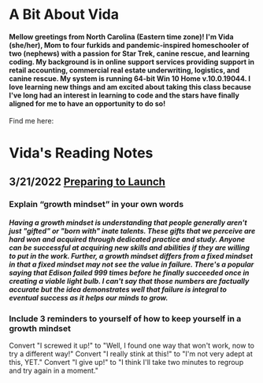 # A Bit About Vida
#### Mellow greetings from North Carolina (Eastern time zone)! I'm Vida (she/her), Mom to four furkids and pandemic-inspired homeschooler of two (nephews) with a passion for Star Trek, canine rescue, and learning coding. My background is in online support services providing support in retail accounting, commercial real estate underwriting, logistics, and canine rescue. My system is running 64-bit Win 10 Home v.10.0.19044. I love learning new things and am excited about taking this class because I've long had an interest in learning to code and the stars have finally aligned for me to have an opportunity to do so! 

Find me here: 

# Vida's Reading Notes
## 3/21/2022 [Preparing to Launch](https://images.unsplash.com/photo-1614728263952-84ea256f9679?ixlib=rb-1.2.1&ixid=MnwxMjA3fDB8MHxwaG90by1wYWdlfHx8fGVufDB8fHx8&auto=format&fit=crop&w=1608&q=80)

### **Explain “growth mindset” in your own words**
##### Having a growth mindset is understanding that people generally aren't just "gifted" or "born with" inate talents. These gifts that we perceive are hard won and acquired through dedicated practice and study. Anyone can be successful at acquiring new skills and abilities if they are willing to put in the work. Further, a growth mindset differs from a fixed mindset in that a fixed mindset may not see the value in failure. There's a popular saying that Edison failed 999 times before he finally succeeded once in creating a viable light bulb. I can't say that those numbers are factually accurate but the idea demonstrates well that failure is integral to eventual success as it helps our minds to grow.

### **Include 3 reminders to yourself of how to keep yourself in a growth mindset**
Convert "I screwed it up!" to "Well, I found one way that won't work, now to try a different way!"
Convert "I really stink at this!" to "I'm not very adept at this, YET."
Convert "I give up!" to "I think I'll take two minutes to regroup and try again in a moment."
